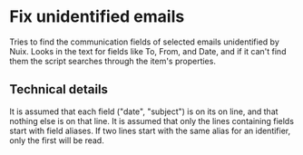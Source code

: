 # Fix unidentified emails
Tries to find the communication fields of selected emails unidentified by Nuix.
Looks in the text for fields like To, From, and Date, and if it can't find them the script searches through the item's properties.

## Technical details
It is assumed that each field ("date", "subject") is on its on line, and that nothing else is on that line.
It is assumed that only the lines containing fields start with field aliases.
If two lines start with the same alias for an identifier, only the first will be read.